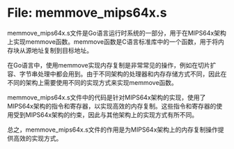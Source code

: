 # File: memmove_mips64x.s

memmove_mips64x.s文件是Go语言运行时系统的一部分，用于在MIPS64x架构上实现memmove函数。memmove函数是C语言标准库中的一个函数，用于将内存块从源地址复制到目标地址。

在Go语言中，使用memmove实现内存复制是非常常见的操作，例如在切片扩容、字节串处理中都会用到。由于不同架构的处理器和内存存储方式不同，因此在不同的架构上需要使用不同的实现方式来实现memmove函数。

memmove_mips64x.s文件中的代码是针对MIPS64x架构的实现，使用了MIPS64x架构的指令和寄存器，以实现高效的内存复制。这些指令和寄存器的使用受到MIPS64x架构的约束，因此与其他架构上的实现方式有所不同。

总之，memmove_mips64x.s文件的作用是为MIPS64x架构上的内存复制操作提供高效的实现方式。


